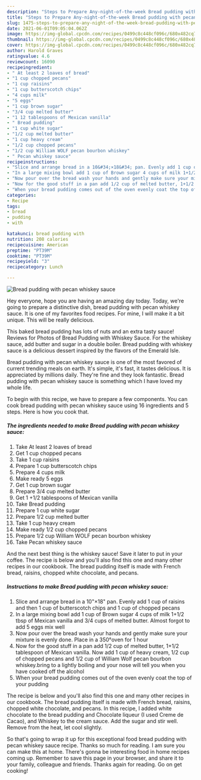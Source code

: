 ```yaml
---
description: "Steps to Prepare Any-night-of-the-week Bread pudding with pecan whiskey sauce"
title: "Steps to Prepare Any-night-of-the-week Bread pudding with pecan whiskey sauce"
slug: 1475-steps-to-prepare-any-night-of-the-week-bread-pudding-with-pecan-whiskey-sauce
date: 2021-06-01T09:05:04.062Z
image: https://img-global.cpcdn.com/recipes/0499c8c448cf096c/680x482cq70/bread-pudding-with-pecan-whiskey-sauce-recipe-main-photo.jpg
thumbnail: https://img-global.cpcdn.com/recipes/0499c8c448cf096c/680x482cq70/bread-pudding-with-pecan-whiskey-sauce-recipe-main-photo.jpg
cover: https://img-global.cpcdn.com/recipes/0499c8c448cf096c/680x482cq70/bread-pudding-with-pecan-whiskey-sauce-recipe-main-photo.jpg
author: Harold Graves
ratingvalue: 4.6
reviewcount: 16090
recipeingredient:
- " At least 2 loaves of bread"
- "1 cup chopped pecans"
- "1 cup raisins"
- "1 cup butterscotch chips"
- "4 cups milk"
- "5 eggs"
- "1 cup brown sugar"
- "3/4 cup melted butter"
- "1 12 tablespoons of Mexican vanilla"
- " Bread pudding"
- "1 cup white sugar"
- "1/2 cup melted butter"
- "1 cup heavy cream"
- "1/2 cup chopped pecans"
- "1/2 cup William WOLF pecan bourbon whiskey"
- " Pecan whiskey sauce"
recipeinstructions:
- "Slice and arrange bread in a 10&#34;×18&#34; pan. Evenly add 1 cup of raisins and then 1 cup of butterscotch chips and 1 cup of chopped pecans"
- "In a large mixing bowl add 1 cup of Brown sugar 4 cups of milk 1+1/2 tbsp of Mexican vanilla and 3/4 cups of melted butter. Almost forgot to add 5 eggs mix well"
- "Now pour over the bread wash your hands and gently make sure your mixture is evenly done. Place in a 350°oven for 1 hour"
- "Now for the good stuff in a pan add 1/2 cup of melted butter, 1+1/2 tablespoon of Mexican vanilla. Now add 1 cup of heavy cream, 1/2 cup of chopped pecans and 1/2 cup of William Wolf pecan bourbon whiskey.bring to a lightly boiling and your nose will tell you when you have cooked off the alcohol"
- "When your bread pudding comes out of the oven evenly coat the top of your pudding"
categories:
- Recipe
tags:
- bread
- pudding
- with

katakunci: bread pudding with 
nutrition: 208 calories
recipecuisine: American
preptime: "PT39M"
cooktime: "PT39M"
recipeyield: "3"
recipecategory: Lunch

---
```



![Bread pudding with pecan whiskey sauce](https://img-global.cpcdn.com/recipes/0499c8c448cf096c/680x482cq70/bread-pudding-with-pecan-whiskey-sauce-recipe-main-photo.jpg)

Hey everyone, hope you are having an amazing day today. Today, we're going to prepare a distinctive dish, bread pudding with pecan whiskey sauce. It is one of my favorites food recipes. For mine, I will make it a bit unique. This will be really delicious.

This baked bread pudding has lots of nuts and an extra tasty sauce! Reviews for Photos of Bread Pudding with Whiskey Sauce. For the whiskey sauce, add butter and sugar in a double boiler. Bread pudding with whiskey sauce is a delicious dessert inspired by the flavors of the Emerald Isle.

Bread pudding with pecan whiskey sauce is one of the most favored of current trending meals on earth. It's simple, it's fast, it tastes delicious. It is appreciated by millions daily. They're fine and they look fantastic. Bread pudding with pecan whiskey sauce is something which I have loved my whole life.


To begin with this recipe, we have to prepare a few components. You can cook bread pudding with pecan whiskey sauce using 16 ingredients and 5 steps. Here is how you cook that.

<!--inarticleads1-->

##### The ingredients needed to make Bread pudding with pecan whiskey sauce:

1. Take  At least 2 loaves of bread
1. Get 1 cup chopped pecans
1. Take 1 cup raisins
1. Prepare 1 cup butterscotch chips
1. Prepare 4 cups milk
1. Make ready 5 eggs
1. Get 1 cup brown sugar
1. Prepare 3/4 cup melted butter
1. Get 1 +1/2 tablespoons of Mexican vanilla
1. Take  Bread pudding
1. Prepare 1 cup white sugar
1. Prepare 1/2 cup melted butter
1. Take 1 cup heavy cream
1. Make ready 1/2 cup chopped pecans
1. Prepare 1/2 cup William WOLF pecan bourbon whiskey
1. Take  Pecan whiskey sauce


And the next best thing is the whiskey sauce! Save it later to put in your coffee. The recipe is below and you&#39;ll also find this one and many other recipes in our cookbook. The bread pudding itself is made with French bread, raisins, chopped white chocolate, and pecans. 

<!--inarticleads2-->

##### Instructions to make Bread pudding with pecan whiskey sauce:

1. Slice and arrange bread in a 10&#34;×18&#34; pan. Evenly add 1 cup of raisins and then 1 cup of butterscotch chips and 1 cup of chopped pecans
1. In a large mixing bowl add 1 cup of Brown sugar 4 cups of milk 1+1/2 tbsp of Mexican vanilla and 3/4 cups of melted butter. Almost forgot to add 5 eggs mix well
1. Now pour over the bread wash your hands and gently make sure your mixture is evenly done. Place in a 350°oven for 1 hour
1. Now for the good stuff in a pan add 1/2 cup of melted butter, 1+1/2 tablespoon of Mexican vanilla. Now add 1 cup of heavy cream, 1/2 cup of chopped pecans and 1/2 cup of William Wolf pecan bourbon whiskey.bring to a lightly boiling and your nose will tell you when you have cooked off the alcohol
1. When your bread pudding comes out of the oven evenly coat the top of your pudding


The recipe is below and you&#39;ll also find this one and many other recipes in our cookbook. The bread pudding itself is made with French bread, raisins, chopped white chocolate, and pecans. In this recipe, I added white chocolate to the bread pudding and Chocolate liqueur (I used Creme de Cacao), and Whiskey to the cream sauce. Add the sugar and stir well. Remove from the heat, let cool slightly. 

So that's going to wrap it up for this exceptional food bread pudding with pecan whiskey sauce recipe. Thanks so much for reading. I am sure you can make this at home. There's gonna be interesting food in home recipes coming up. Remember to save this page in your browser, and share it to your family, colleague and friends. Thanks again for reading. Go on get cooking!
